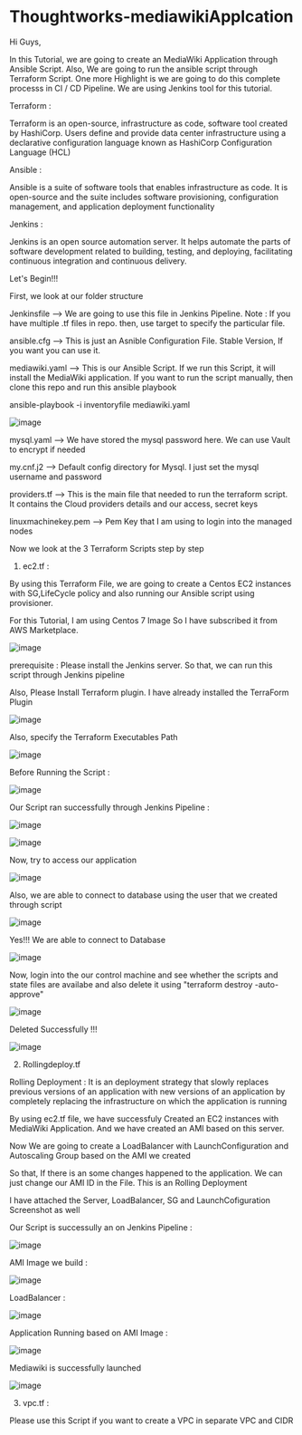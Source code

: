 # Thoughtworks-mediawikiApplcation

Hi Guys, 

In this Tutorial, we are going to create an MediaWiki Application through Ansible Script. Also, We are going to run the ansible script through Terraform Script.
One more Highlight is we are going to do this complete processs in CI / CD Pipeline. We are using Jenkins tool for this tutorial.

Terraform : 

Terraform is an open-source, infrastructure as code, software tool created by HashiCorp. Users define and provide data center infrastructure using a declarative configuration language known as HashiCorp Configuration Language (HCL)

Ansible :

Ansible is a suite of software tools that enables infrastructure as code. It is open-source and the suite includes software provisioning, configuration management, and application deployment functionality

Jenkins : 

Jenkins is an open source automation server. It helps automate the parts of software development related to building, testing, and deploying, facilitating continuous integration and continuous delivery.

Let's Begin!!!

First, we look at our folder structure

Jenkinsfile --> We are going to use this file in Jenkins Pipeline. Note : If you have multiple .tf files in repo. then, use target to specify the particular file.


ansible.cfg --> This is just an Asnible Configuration File. Stable Version, If you want you can use it. 


mediawiki.yaml --> This is our Ansible Script. If we run this Script, it will install the MediaWiki application. If you want to run the script manually, then clone this repo and run this ansible playbook

ansible-playbook -i inventoryfile mediawiki.yaml

![image](https://user-images.githubusercontent.com/94977452/181640421-38269968-500a-416e-9c36-a1ff756b134c.png)


mysql.yaml --> We have stored the mysql password here. We can use Vault to encrypt if needed


my.cnf.j2 --> Default config directory for Mysql. I just set the mysql username and password


providers.tf --> This is the main file that needed to run the terraform script. It contains the Cloud providers details and our access, secret keys 


linuxmachinekey.pem --> Pem Key that I am using to login into the managed nodes 

Now we look at the 3 Terraform Scripts step by step

1. ec2.tf :

By using this Terraform File, we are going to create a Centos EC2 instances with SG,LifeCycle policy and also running our Ansible script using provisioner. 
  
For this Tutorial, I am using Centos 7 Image So I have subscribed it from AWS Marketplace. 
  
![image](https://user-images.githubusercontent.com/94977452/181642679-324787ea-73d2-44f3-a95e-c016426bf676.png)

prerequisite : Please install the Jenkins server. So that, we can run this script through Jenkins pipeline

Also, Please Install Terraform plugin. I have already installed the TerraForm Plugin

![image](https://user-images.githubusercontent.com/94977452/181643254-5d35a666-bd60-42d9-9b50-b705e42d2c00.png)

Also, specify the Terraform Executables Path

![image](https://user-images.githubusercontent.com/94977452/181647455-25318ede-7859-4107-8aad-f86bd8582cb5.png)


Before Running the Script :

![image](https://user-images.githubusercontent.com/94977452/181643347-b2792828-50c4-4f11-8618-b96bdc112f13.png)

Our Script ran successfully through Jenkins Pipeline :

![image](https://user-images.githubusercontent.com/94977452/181646268-a263460b-09c4-4546-ac3c-ac40da9d2fbd.png)

![image](https://user-images.githubusercontent.com/94977452/181646337-af90dea4-d6f8-4556-bd75-e046947c4116.png)

Now,  try to access our application 

![image](https://user-images.githubusercontent.com/94977452/181646405-722b013d-df4d-4c63-9155-75e46a9529ad.png)

Also, we are able to connect to database using the user that we created through script

![image](https://user-images.githubusercontent.com/94977452/181646586-c965f10c-333e-42c0-869e-19f789134815.png)

Yes!!! We are able to connect to Database

![image](https://user-images.githubusercontent.com/94977452/181646639-967567e3-12fa-45ef-8762-5b37c48b5acb.png)

Now, login into the our control machine and see whether the scripts and state files are availabe and also delete it using "terraform destroy -auto-approve"

![image](https://user-images.githubusercontent.com/94977452/181646879-9dad87f8-049a-44d6-9d3c-5bd98e30a961.png)

Deleted Successfully !!!

![image](https://user-images.githubusercontent.com/94977452/181646925-0a45671b-a123-452b-bf99-98311364129e.png)


2. Rollingdeploy.tf

Rolling Deployment : It is an deployment strategy that slowly replaces previous versions of an application with new versions of an application by completely replacing the infrastructure on which the application is running

By using ec2.tf file, we have successfuly Created an EC2 instances with MediaWiki Application. And we have created an AMI based on this server.

Now We are going to create a LoadBalancer with LaunchConfiguration and Autoscaling Group based on the AMI we created 

So that, If there is an some changes happened to the application. We can just change our AMI ID in the File. This is an Rolling Deployment

I have attached the Server, LoadBalancer, SG and LaunchCofiguration Screenshot as well

Our Script is successully an on Jenkins Pipeline :

![image](https://user-images.githubusercontent.com/94977452/181644832-49e344de-e4b5-44c8-9b6c-9730b54f6e21.png)

AMI Image we build :

![image](https://user-images.githubusercontent.com/94977452/181644354-6e6cf34e-c3b9-495a-be5c-6ac7ad77d12e.png)


LoadBalancer :

![image](https://user-images.githubusercontent.com/94977452/181644735-9764c482-e162-47f6-8e8e-c2141801101b.png)


Application Running based on AMI Image :

![image](https://user-images.githubusercontent.com/94977452/181644523-96b75fe0-550e-4f0a-9680-57ca81e4b647.png)

Mediawiki is successfully launched 

![image](https://user-images.githubusercontent.com/94977452/181644267-68fc8b07-f2dd-4972-b225-4f94426e4a75.png)

3. vpc.tf :

Please use this Script if you want to create a VPC in separate VPC and CIDR
